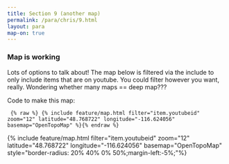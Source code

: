 ```yaml
---
title: Section 9 (another map)
permalink: /para/chris/9.html
layout: para
map-on: true
---
```


### Map is working

Lots of options to talk about! The map below is filtered via the include to only include items that are on youtube. You could filter however you want, really. Wondering whether many maps == deep map???

Code to make this map:

``` {% raw %} {% include feature/map.html filter="item.youtubeid" zoom="12" latitude="48.768722" longitude="-116.624056" basemap="OpenTopoMap" %}{% endraw %}```

{% include feature/map.html filter="item.youtubeid" zoom="12" latitude="48.768722" longitude="-116.624056" basemap="OpenTopoMap" style="border-radius: 20% 40% 0% 50%;margin-left:-5%;"%}



